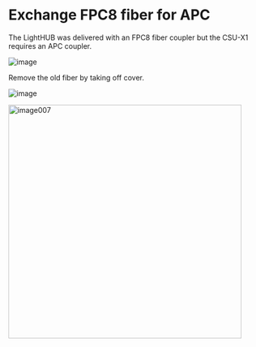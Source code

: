 # Exchange FPC8 fiber for APC 

The LightHUB was delivered with an FPC8 fiber coupler but the CSU-X1 requires an APC coupler.

![image](https://github.com/jqwhite/Grill_Spinning_Disc_2/assets/74255929/5c36ed29-3498-4758-be63-d6a9bcb4130a)

Remove the old fiber by taking off cover.

![image](https://github.com/jqwhite/Grill_Spinning_Disc_2/assets/74255929/4bfb5355-e409-4b8a-a7ae-84b594ed0847)


<img width="460" alt="image007" src="https://github.com/jqwhite/Grill_Spinning_Disc_2/assets/74255929/69942174-e734-4595-8aab-b97c8a7820a5">
